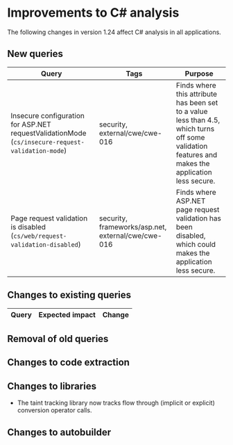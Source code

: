 # Improvements to C# analysis

The following changes in version 1.24 affect C# analysis in all applications.

## New queries

| **Query**                   | **Tags**  | **Purpose**                                                        |
|-----------------------------|-----------|--------------------------------------------------------------------|
| Insecure configuration for ASP.NET requestValidationMode (`cs/insecure-request-validation-mode`) | security, external/cwe/cwe-016 | Finds where this attribute has been set to a value less than 4.5, which turns off some validation features and makes the application less secure. |
| Page request validation is disabled (`cs/web/request-validation-disabled`) | security, frameworks/asp.net, external/cwe/cwe-016 | Finds where ASP.NET page request validation has been disabled, which could makes the application less secure. |

## Changes to existing queries

| **Query**                    | **Expected impact**    | **Change**                        |
|------------------------------|------------------------|-----------------------------------|

## Removal of old queries

## Changes to code extraction

## Changes to libraries

* The taint tracking library now tracks flow through (implicit or explicit) conversion operator calls.

## Changes to autobuilder

